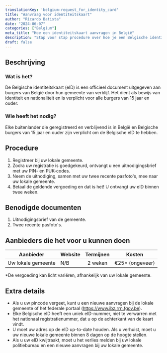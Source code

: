 ```yaml
---
translationKey: 'belgium-request_for_identity_card'
title: "Aanvraag voor identiteitskaart"
author: "Ricardo Batista"
date: "2024-06-07"
categories: ["Belgium"]
meta_title: "Hoe een identiteitskaart aanvragen in België"
description: "Stap voor stap procedure over hoe je een Belgische identiteitskaart kunt aanvragen."
draft: false
---
```


## Beschrijving
### Wat is het?
De Belgische identiteitskaart (eID) is een officieel document uitgegeven aan burgers van België door hun gemeente van verblijf. Het dient als bewijs van identiteit en nationaliteit en is verplicht voor alle burgers van 15 jaar en ouder.

### Wie heeft het nodig?
Elke buitenlander die geregistreerd en verblijvend is in België en Belgische burgers van 15 jaar en ouder zijn verplicht om de Belgische eID te hebben.

## Procedure
1. Registreer bij uw lokale gemeente.
2. Zodra uw registratie is goedgekeurd, ontvangt u een uitnodigingsbrief met uw PIN- en PUK-codes.
3. Neem de uitnodiging, samen met uw twee recente pasfoto's, mee naar uw lokale gemeente.
4. Betaal de geldende vergoeding en dat is het! U ontvangt uw eID binnen twee weken.

## Benodigde documenten
1. Uitnodigingsbrief van de gemeente.
2. Twee recente pasfoto's.

## Aanbieders die het voor u kunnen doen

| Aanbieder | Website | Termijnen | Kosten |
| --------------- | --------------- | :-------------: | :-------------: |
| Uw lokale gemeente | N/B | 2 weken | €25* (ongeveer) |

\*De vergoeding kan licht variëren, afhankelijk van uw lokale gemeente.

## Extra details
- Als u uw pincode vergeet, kunt u een nieuwe aanvragen bij de lokale gemeente of het federale portaal (https://www.ibz.rrn.fgov.be).
- Elke Belgische eID heeft een uniek eID-nummer, niet te verwarren met het nationaal registratienummer, dat u op de achterkant van de kaart vindt.
- U moet uw adres op de eID up-to-date houden. Als u verhuist, moet u uw nieuwe lokale gemeente binnen 8 dagen op de hoogte stellen.
- Als u uw eID kwijtraakt, moet u het verlies melden bij uw lokale politiebureau en een nieuwe aanvragen bij uw lokale gemeente.